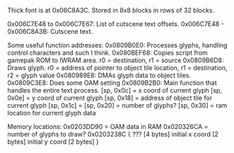 Thick font is at 0x06C8A3C. Stored in 8x8 blocks in rows of 32 blocks.

0x006C7E48 to 0x006C7E67: List of cutscene text offsets.
0x006C7E48 - 0x006C8A3B: Cutscene text.

Some useful function addresses:
0x0809B0E0: Processes glyphs, handling control characters and such I think.
0x080BEF68: Copies script from gamepak ROM to IWRAM area. r0 = destination, r1 = source
0x0809B6D8: Draws glyph.
            r0 = address of pointer to object tile location, r1 = destination, r2 = glyph value
0x080989E8: DMAs glyph data to object tiles.
0x0809C3E8: Does some OAM setting
0x0809B2B0: Main function that handles the entire text process.
            [sp, 0x0c] = x coord of current glyph
            [sp, 0x0e] = y coord of current glyph
            [sp, 0x18] = address of object tile for current glyph
            [sp, 0x1c] =
            [sp, 0x20] = number of glyphs?
            [sp, 0x30] = ram location for current glyph data

Memory locations:
0x0203DD90 = OAM data in RAM
0x020326CA = number of glyphs to draw?
0x0203238C {
  ??? [4 bytes]
  initial x coord [2 bytes]
  initial y coord [2 bytes]
}
